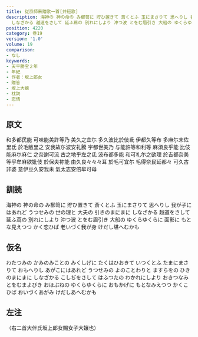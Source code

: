 ```yaml
---
title: 従京師来贈歌一首[并短歌]
description: 海神の 神の命の み櫛笥に 貯ひ置きて 斎くとふ 玉にまさりて 思へりし 我が子にはあれど うつせみの 世の理と 大夫の 引きのまにまに
  しなざかる 越道をさして 延ふ蔦の 別れにしより 沖つ波 とをむ眉引き 大船の ゆくらゆくらに 面影に もとな見えつつ かく恋ひば 老いづく我が身 けだし堪へむかも
position: 4220
category: 巻19
version: '1.0'
volume: 19
comparison:
- なし
keywords:
- 天平勝宝２年
- 年紀
- 作者：坂上郎女
- 贈答
- 坂上大嬢
- 枕詞
- 恋情
---
```


## 原文

和多都民能 可味能美許等乃 美久之宜尓 多久波比於伎氐 伊都久等布 多麻尓末佐里氐 於毛敝里之 安我故尓波安礼騰 宇都世美乃 与能許等和利等 麻須良乎能 比伎能麻尓麻仁 之奈謝可流 古之地乎左之氐 波布都多能 和可礼尓之欲理 於吉都奈美 等乎牟麻欲妣伎 於保夫祢能 由久良々々々耳 於毛可宜尓 毛得奈民延都々 可久古非婆 意伊豆久安我未 氣太志安倍牟可母

## 訓読

海神の 神の命の み櫛笥に 貯ひ置きて 斎くとふ 玉にまさりて 思へりし 我が子にはあれど うつせみの 世の理と 大夫の 引きのまにまに しなざかる 越道をさして 延ふ蔦の 別れにしより 沖つ波 とをむ眉引き 大船の ゆくらゆくらに 面影に もとな見えつつ かく恋ひば 老いづく我が身 けだし堪へむかも

## 仮名

わたつみの かみのみことの みくしげに たくはひおきて いつくとふ たまにまさりて おもへりし あがこにはあれど うつせみの よのことわりと ますらをの ひきのまにまに しなざかる こしぢをさして はふつたの わかれにしより おきつなみ とをむまよびき おほぶねの ゆくらゆくらに おもかげに もとなみえつつ かくこひば おいづくあがみ けだしあへむかも

## 左注

（右二首大伴氏坂上郎女賜女子大嬢也）
